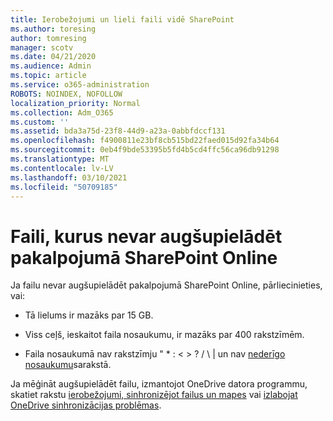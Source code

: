 ```yaml
---
title: Ierobežojumi un lieli faili vidē SharePoint
ms.author: toresing
author: tomresing
manager: scotv
ms.date: 04/21/2020
ms.audience: Admin
ms.topic: article
ms.service: o365-administration
ROBOTS: NOINDEX, NOFOLLOW
localization_priority: Normal
ms.collection: Adm_O365
ms.custom: ''
ms.assetid: bda3a75d-23f8-44d9-a23a-0abbfdccf131
ms.openlocfilehash: f4900811e23bf8cb515bd22faed015d92fa34b64
ms.sourcegitcommit: 0eb4f9bde53395b5fd4b5cd4ffc56ca96db91298
ms.translationtype: MT
ms.contentlocale: lv-LV
ms.lasthandoff: 03/10/2021
ms.locfileid: "50709185"
---
```

# <a name="files-that-cant-be-uploaded-to-sharepoint-online"></a>Faili, kurus nevar augšupielādēt pakalpojumā SharePoint Online

Ja failu nevar augšupielādēt pakalpojumā SharePoint Online, pārliecinieties, vai:
  
- Tā lielums ir mazāks par 15 GB.
    
- Viss ceļš, ieskaitot faila nosaukumu, ir mazāks par 400 rakstzīmēm.
    
- Faila nosaukumā nav rakstzīmju " \* : \< \> ? / \ | un nav [nederīgo nosaukumu](https://go.microsoft.com/fwlink/?linkid=866430)sarakstā.
    
Ja mēģināt augšupielādēt failu, izmantojot OneDrive datora programmu, skatiet rakstu [ierobežojumi, sinhronizējot failus un mapes](https://go.microsoft.com/fwlink/p/?LinkID=717734) vai [izlabojat OneDrive sinhronizācijas problēmas](https://go.microsoft.com/fwlink/?linkid=866431).
  

